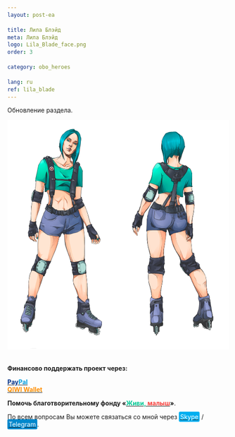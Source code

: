 ```yaml
---
layout: post-ea

title: Лила Блэйд
meta: Лила Блэйд
logo: Lila_Blade_face.png
order: 3

category: obo_heroes

lang: ru
ref: lila_blade
---
```


Обновление раздела.

<a data-fancybox="gallery" href="/img/obo/Heroes/Lila_Blade.png"><img src="/img/obo/Heroes/Lila_Blade.png" alt=""></a>  
<a data-fancybox="gallery" href="/img/obo/Heroes/Symbol_Lila_Blade_(graffiti).png"><img src="/img/obo/Heroes/Symbol_Lila_Blade_(graffiti).png" alt=""></a>

**Финансово поддержать проект через:**

**<a href="https://www.paypal.com/cgi-bin/webscr?cmd=_s-xclick&hosted_button_id=T3KLFW2TE8SJC&source=url" target="_blank"><span style="color:#003087">Pay</span><span style="color:#009cde">Pal</span></a>**  
**<a href="https://qiwi.com/n/CHUTKOY" target="_blank"><span style="color:#ff8d00">QIWI&nbsp;Wallet</span></a>**

**Помочь благотворительному фонду «<a href="https://fondzhivimalysh.ru/" target="_blank"><span style="color:#02c794">Живи,</span><span style="color:#f7423e">&nbsp;малыш</span></a>»**.

По всем вопросам Вы можете связаться со мной через <a href="skype:chutkoy89?call" target="_blank"><span style="background-color:#00aff0; color:white; padding:3px; border-radius: 3px">Skype</span></a> / <a href="https://t.me/chutkoy" target="_blank"><span style="background-color:#0088cc; color:white; padding:3px; border-radius: 3px">Telegram</span></a>.
